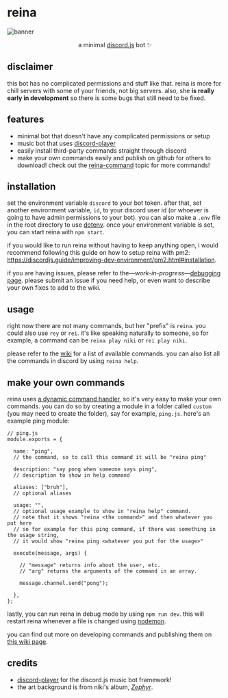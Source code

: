 # reina

![banner](https://kylan.s3-us-west-1.amazonaws.com/projects/reinabanner.png)

<p align="center">
    a minimal <a href="https://www.npmjs.com/package/discord.js">discord.js</a> bot ✨
</p>

## disclaimer

this bot has no complicated permissions and stuff like that. reina is more for chill servers with some of your friends, not big servers. also, she **is really early in development** so there is some bugs that still need to be fixed.

## features

- minimal bot that doesn't have any complicated permissions or setup
- music bot that uses [discord-player](https://github.com/Androz2091/discord-player)
- easily install third-party commands straight through discord
- make your own commands easily and publish on github for others to download! check out the [reina-command](https://github.com/topics/reina-command) topic for more commands!

## installation

set the environment variable `discord` to your bot token. after that, set another environment variable, `id`, to your discord user id (or whoever is going to have admin permissions to your bot). you can also make a `.env` file in the root directory to use [dotenv](https://www.npmjs.com/package/dotenv).
once your environment variable is set, you can start reina with `npm start`.

if you would like to run reina without having to keep anything open, i would recommend following this guide on how to setup reina with pm2: https://discordjs.guide/improving-dev-environment/pm2.html#installation.

if you are having issues, please refer to the—_work-in-progress_—[debugging page](https://github.com/kyleawayan/reina/wiki/debugging). please submit an issue if you need help, or even want to describe your own fixes to add to the wiki.

## usage

right now there are not many commands, but her "prefix" is `reina`. you could also use `rey` or `rei`. it's like speaking naturally to someone, so for example, a command can be `reina play niki` or `rei play niki`.

please refer to the [wiki](https://github.com/kyleawayan/reina/wiki) for a list of available commands. you can also list all the commands in discord by using `reina help`.

## make your own commands

reina uses [a dynamic command handler](https://discordjs.guide/command-handling/#individual-command-files), so it's very easy to make your own commands. you can do so by creating a module in a folder called `custom` (you may need to create the folder), say for example, `ping.js`. here's an example ping module:

```
// ping.js
module.exports = {

  name: "ping",
  // the command, so to call this command it will be "reina ping"

  description: "say pong when someone says ping",
  // description to show in help command

  aliases: ["bruh"],
  // optional aliases

  usage: "",
  // optional usage example to show in "reina help" command.
  // note that it shows "reina <the command>" and then whatever you put here
  // so for example for this ping command, if there was something in the usage string,
  // it would show "reina ping <whatever you put for the usage>"

  execute(message, args) {

    // "message" returns info about the user, etc.
    // "arg" returns the arguments of the command in an array.

    message.channel.send("pong");

  },
};
```

lastly, you can run reina in debug mode by using `npm run dev`. this will restart reina whenever a file is changed using [nodemon](https://www.npmjs.com/package/nodemon).

you can find out more on developing commands and publishing them on [this wiki page](https://github.com/kyleawayan/reina/wiki/developing-third-party-commands).

## credits

- [discord-player](https://github.com/Androz2091/discord-player) for the discord.js music bot framework!
- the art background is from niki's album, [_Zephyr_](https://open.spotify.com/album/4E3FHEEdQkcuEd0D2GKRrX).
